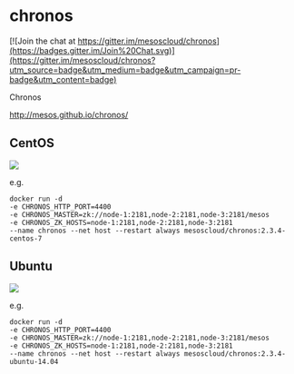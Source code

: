 # chronos

[![Join the chat at https://gitter.im/mesoscloud/chronos](https://badges.gitter.im/Join%20Chat.svg)](https://gitter.im/mesoscloud/chronos?utm_source=badge&utm_medium=badge&utm_campaign=pr-badge&utm_content=badge)

Chronos

http://mesos.github.io/chronos/

## CentOS

[![](https://badge.imagelayers.io/mesoscloud/chronos:2.3.4-centos-7.svg)](https://imagelayers.io/?images=mesoscloud/chronos:2.3.4-centos-7)

e.g.

```
docker run -d
-e CHRONOS_HTTP_PORT=4400
-e CHRONOS_MASTER=zk://node-1:2181,node-2:2181,node-3:2181/mesos
-e CHRONOS_ZK_HOSTS=node-1:2181,node-2:2181,node-3:2181
--name chronos --net host --restart always mesoscloud/chronos:2.3.4-centos-7
```

## Ubuntu

[![](https://badge.imagelayers.io/mesoscloud/chronos:2.3.4-ubuntu-14.04.svg)](https://imagelayers.io/?images=mesoscloud/chronos:2.3.4-ubuntu-14.04)

e.g.

```
docker run -d
-e CHRONOS_HTTP_PORT=4400
-e CHRONOS_MASTER=zk://node-1:2181,node-2:2181,node-3:2181/mesos
-e CHRONOS_ZK_HOSTS=node-1:2181,node-2:2181,node-3:2181
--name chronos --net host --restart always mesoscloud/chronos:2.3.4-ubuntu-14.04
```
